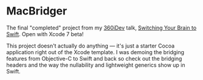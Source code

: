 # MacBridger

The final "completed" project from my [360iDev](http://360idev.com/) talk, [Switching Your Brain to Swift](http://gregheo.com/blog/switching-your-brain-to-swift/). Open with Xcode 7 beta!

This project doesn't actually do anything — it's just a starter Cocoa application right out of the Xcode template. I was demoing the bridging features from Objective-C to Swift and back so check out the bridging headers and the way the nullability and lightweight generics show up in Swift.

